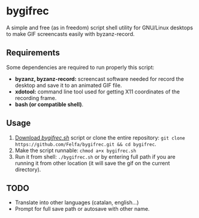 # bygifrec
A simple and free (as in freedom) script shell utility for GNU/Linux desktops to make GIF screencasts easily with byzanz-record.

## Requirements
Some dependencies are required to run properly this script:
* __byzanz, byzanz-record:__ screencast software needed for record the desktop and save it to an animated GIF file.
* __xdotool:__ command line tool used for getting X11 coordinates of the recording frame.
* __bash (or compatible shell)__.

## Usage
1. [Download _bygifrec.sh_](https://raw.githubusercontent.com/Felfa/bygifrec/master/bygifrec.sh) script or clone the entire repository: `git clone https://github.com/Felfa/bygifrec.git && cd bygifrec`.
2. Make the script runnable: `chmod a+x bygifrec.sh`
3. Run it from shell: `./bygifrec.sh` or by entering full path if you are running it from other location (it will save the gif on the current directory).

## TODO
* Translate into other languages (catalan, english...)
* Prompt for full save path or autosave with other name.
